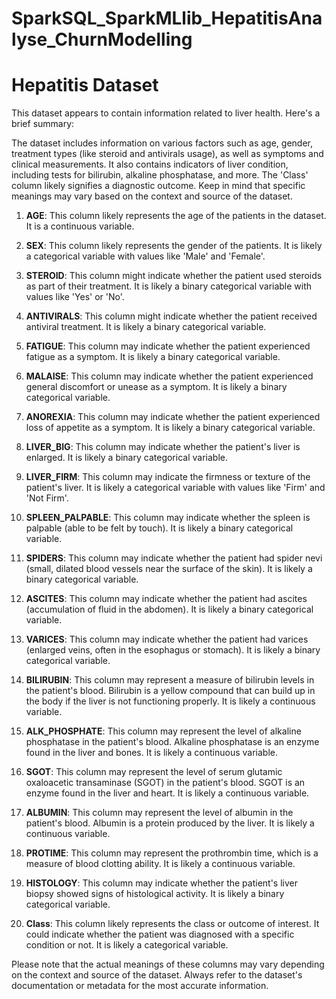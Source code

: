 # SparkSQL_SparkMLlib_HepatitisAnalyse_ChurnModelling
# Hepatitis Dataset
This dataset appears to contain information related to liver health. Here's a brief summary:

The dataset includes information on various factors such as age, gender, treatment types (like steroid and antivirals usage), as well as symptoms and clinical measurements. 
It also contains indicators of liver condition, including tests for bilirubin, alkaline phosphatase, and more. The 'Class' column likely signifies a diagnostic outcome. 
Keep in mind that specific meanings may vary based on the context and source of the dataset.

1. **AGE**: This column likely represents the age of the patients in the dataset. It is a continuous variable.

2. **SEX**: This column likely represents the gender of the patients. It is likely a categorical variable with values like 'Male' and 'Female'.

3. **STEROID**: This column might indicate whether the patient used steroids as part of their treatment. It is likely a binary categorical variable with values like 'Yes' or 'No'.

4. **ANTIVIRALS**: This column might indicate whether the patient received antiviral treatment. It is likely a binary categorical variable.

5. **FATIGUE**: This column may indicate whether the patient experienced fatigue as a symptom. It is likely a binary categorical variable.

6. **MALAISE**: This column may indicate whether the patient experienced general discomfort or unease as a symptom. It is likely a binary categorical variable.

7. **ANOREXIA**: This column may indicate whether the patient experienced loss of appetite as a symptom. It is likely a binary categorical variable.

8. **LIVER_BIG**: This column may indicate whether the patient's liver is enlarged. It is likely a binary categorical variable.

9. **LIVER_FIRM**: This column may indicate the firmness or texture of the patient's liver. It is likely a categorical variable with values like 'Firm' and 'Not Firm'.

10. **SPLEEN_PALPABLE**: This column may indicate whether the spleen is palpable (able to be felt by touch). It is likely a binary categorical variable.

11. **SPIDERS**: This column may indicate whether the patient had spider nevi (small, dilated blood vessels near the surface of the skin). It is likely a binary categorical variable.

12. **ASCITES**: This column may indicate whether the patient had ascites (accumulation of fluid in the abdomen). It is likely a binary categorical variable.

13. **VARICES**: This column may indicate whether the patient had varices (enlarged veins, often in the esophagus or stomach). It is likely a binary categorical variable.

14. **BILIRUBIN**: This column may represent a measure of bilirubin levels in the patient's blood. Bilirubin is a yellow compound that can build up in the body if the liver is not functioning properly. It is likely a continuous variable.

15. **ALK_PHOSPHATE**: This column may represent the level of alkaline phosphatase in the patient's blood. Alkaline phosphatase is an enzyme found in the liver and bones. It is likely a continuous variable.

16. **SGOT**: This column may represent the level of serum glutamic oxaloacetic transaminase (SGOT) in the patient's blood. SGOT is an enzyme found in the liver and heart. It is likely a continuous variable.

17. **ALBUMIN**: This column may represent the level of albumin in the patient's blood. Albumin is a protein produced by the liver. It is likely a continuous variable.

18. **PROTIME**: This column may represent the prothrombin time, which is a measure of blood clotting ability. It is likely a continuous variable.

19. **HISTOLOGY**: This column may indicate whether the patient's liver biopsy showed signs of histological activity. It is likely a binary categorical variable.

20. **Class**: This column likely represents the class or outcome of interest. It could indicate whether the patient was diagnosed with a specific condition or not. It is likely a categorical variable.

Please note that the actual meanings of these columns may vary depending on the context and source of the dataset. Always refer to the dataset's documentation or metadata for the most accurate information.
